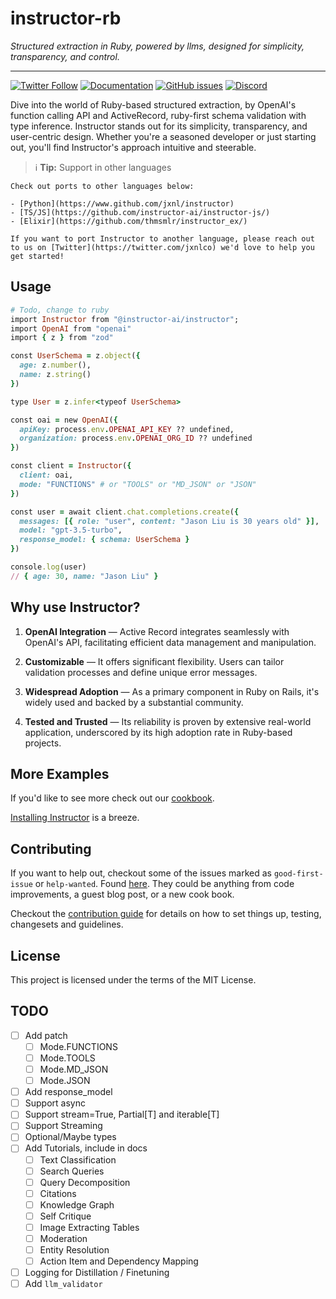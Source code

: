 # instructor-rb

_Structured extraction in Ruby, powered by llms, designed for simplicity, transparency, and control._

---

[![Twitter Follow](https://img.shields.io/twitter/follow/jxnlco?style=social)](https://twitter.com/jxnlco)
[![Documentation](https://img.shields.io/badge/docs-available-brightgreen)](https://jxnl.github.io/instructor-rb)
[![GitHub issues](https://img.shields.io/github/issues/instructor-ai/instructor-js.svg)](https://github.com/instructor-ai/instructor-rb/issues)
[![Discord](https://img.shields.io/discord/1192334452110659664?label=discord)](https://discord.gg/CV8sPM5k5Y)

Dive into the world of Ruby-based structured extraction, by OpenAI's function calling API and ActiveRecord, ruby-first schema validation with type inference. Instructor stands out for its simplicity, transparency, and user-centric design. Whether you're a seasoned developer or just starting out, you'll find Instructor's approach intuitive and steerable.

> ℹ️ **Tip:**  Support in other languages

    Check out ports to other languages below:

    - [Python](https://www.github.com/jxnl/instructor)
    - [TS/JS](https://github.com/instructor-ai/instructor-js/)
    - [Elixir](https://github.com/thmsmlr/instructor_ex/)

    If you want to port Instructor to another language, please reach out to us on [Twitter](https://twitter.com/jxnlco) we'd love to help you get started!

## Usage

```rb
# Todo, change to ruby
import Instructor from "@instructor-ai/instructor";
import OpenAI from "openai"
import { z } from "zod"

const UserSchema = z.object({
  age: z.number(),
  name: z.string()
})

type User = z.infer<typeof UserSchema>

const oai = new OpenAI({
  apiKey: process.env.OPENAI_API_KEY ?? undefined,
  organization: process.env.OPENAI_ORG_ID ?? undefined
})

const client = Instructor({
  client: oai,
  mode: "FUNCTIONS" # or "TOOLS" or "MD_JSON" or "JSON"
})

const user = await client.chat.completions.create({
  messages: [{ role: "user", content: "Jason Liu is 30 years old" }],
  model: "gpt-3.5-turbo",
  response_model: { schema: UserSchema }
})

console.log(user)
// { age: 30, name: "Jason Liu" }
```

## Why use Instructor?


1. **OpenAI Integration** — Active Record integrates seamlessly with OpenAI's API, facilitating efficient data management and manipulation.

2. **Customizable** — It offers significant flexibility. Users can tailor validation processes and define unique error messages.

3. **Widespread Adoption** — As a primary component in Ruby on Rails, it's widely used and backed by a substantial community.

4. **Tested and Trusted** — Its reliability is proven by extensive real-world application, underscored by its high adoption rate in Ruby-based projects.

## More Examples

If you'd like to see more check out our [cookbook](examples/index.md).

[Installing Instructor](installation.md) is a breeze. 

## Contributing

If you want to help out, checkout some of the issues marked as `good-first-issue` or `help-wanted`. Found [here](https://github.com/instructor-ai/instructor-js/labels/good%20first%20issue). They could be anything from code improvements, a guest blog post, or a new cook book.

Checkout the [contribution guide]() for details on how to set things up, testing, changesets and guidelines.

## License

This project is licensed under the terms of the MIT License.

## TODO
- [ ] Add patch
  - [ ] Mode.FUNCTIONS
  - [ ] Mode.TOOLS
  - [ ] Mode.MD_JSON
  - [ ] Mode.JSON
- [ ] Add response_model
- [ ] Support async
- [ ] Support stream=True, Partial[T] and iterable[T]
- [ ] Support Streaming
- [ ] Optional/Maybe types
- [ ] Add Tutorials, include in docs
    - [ ] Text Classification
    - [ ] Search Queries
    - [ ] Query Decomposition
    - [ ] Citations
    - [ ] Knowledge Graph
    - [ ] Self Critique
    - [ ] Image Extracting Tables
    - [ ] Moderation
    - [ ] Entity Resolution
    - [ ] Action Item and Dependency Mapping
- [ ] Logging for Distillation / Finetuning
- [ ] Add `llm_validator`